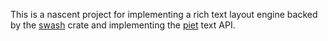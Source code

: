 This is a nascent project for implementing a rich text layout engine backed
by the [swash](https://github.com/dfrg/swash) crate and implementing the 
[piet](https://github.com/linebender/piet) text API.
